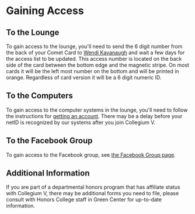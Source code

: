 # Gaining Access

## To the Lounge

To gain access to the lounge, you'll need to send the 6 digit number from the back of your Comet Card to [Wendi Kavanaugh](mailto:wendik@utdallas.edu) and wait a few days for the access list to be updated.  This access number is located on the back side of the card between the bottom edge and the magnetic stripe.  On most cards it will be the left most number on the bottom and will be printed in orange.  Regardless of card version it will be a 6 digit numeric ID.


## To the Computers

To gain access to the computer systems in the lounge, you'll need to follow the instructions for [getting an account](../cvos/account/).  There may be a delay before your netID is recognized by our systems after you join Collegium V.


## To the Facebook Group

To gain access to the Facebook group, see [the Facebook Group page](../misc/facebook.md).


## Additional Information

If you are part of a departmental honors program that has affiliate status with Collegium V, there may be additional forms you need to file, please consult with Honors College staff in Green Center for up-to-date information.
